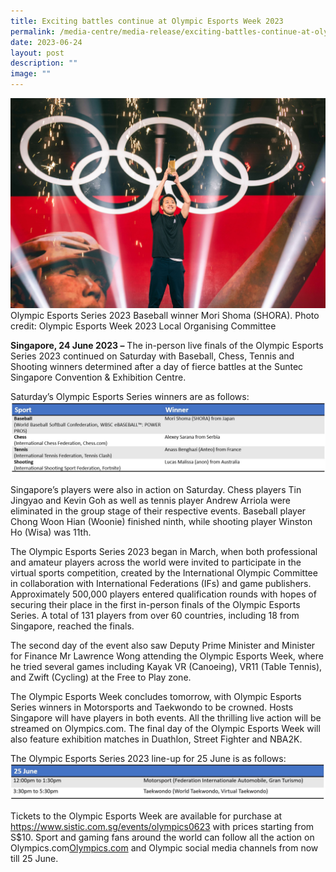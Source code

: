 ```yaml
---
title: Exciting battles continue at Olympic Esports Week 2023
permalink: /media-centre/media-release/exciting-battles-continue-at-olympic-esports-week-2023/
date: 2023-06-24
layout: post
description: ""
image: ""
---
```

![oew-2023-baseball-finals](/images/Media%20Centre/Media%20Release/2023/June/OEW%202023/24%20june%20oew%202023%20baseball%20finals.jpg)
Olympic Esports Series 2023 Baseball winner Mori Shoma (SHORA). Photo credit: Olympic Esports Week 2023 Local Organising Committee

**Singapore, 24 June 2023 –** The in-person live finals of the Olympic Esports Series 2023 continued on Saturday with Baseball, Chess, Tennis and Shooting winners determined after a day of fierce battles at the Suntec Singapore Convention &amp; Exhibition Centre. 

Saturday’s Olympic Esports Series winners are as follows:
![24-june-oes-finals](/images/Media%20Centre/Media%20Release/2023/June/OEW%202023/24-june-oes-finals.jpg)

Singapore’s players were also in action on Saturday. Chess players Tin Jingyao and Kevin Goh as well as tennis player Andrew Arriola were eliminated in the group stage of their respective events. Baseball player Chong Woon Hian (Woonie) finished ninth, while shooting player Winston Ho (Wisa) was 11th.

The Olympic Esports Series 2023 began in March, when both professional and amateur players across the world were invited to participate in the virtual sports competition, created by the International Olympic Committee in collaboration with International Federations (IFs) and game publishers. Approximately 500,000 players entered qualification rounds with hopes of securing their place in the first in-person finals of the Olympic Esports Series. A total of 131 players from over 60 countries, including 18 from Singapore, reached the finals.

The second day of the event also saw Deputy Prime Minister and Minister for Finance Mr Lawrence Wong attending the Olympic Esports Week, where he tried several games including Kayak VR (Canoeing), VR11 (Table Tennis), and Zwift (Cycling) at the Free to Play zone.

The Olympic Esports Week concludes tomorrow, with Olympic Esports Series winners in Motorsports and Taekwondo to be crowned. Hosts Singapore will have players in both events. All the thrilling live action will be streamed on Olympics.com. The final day of the Olympic Esports Week will also feature exhibition matches in Duathlon, Street Fighter and NBA2K.

The Olympic Esports Series 2023 line-up for 25 June is as follows:
![](/images/Media%20Centre/Media%20Release/2023/June/OEW%202023/25-june-oes-line-up.jpg)

Tickets to the Olympic Esports Week are available for purchase at https://www.sistic.com.sg/events/olympics0623 with prices starting from S$10. Sport and gaming fans around the world can follow all the action on Olympics.com[Olympics.com](http://olympics.com/) and Olympic social media channels from now till 25 June.